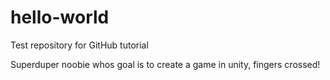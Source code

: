 # hello-world

Test repository for GitHub tutorial 

Superduper noobie whos goal is to create a game in unity, fingers crossed!
